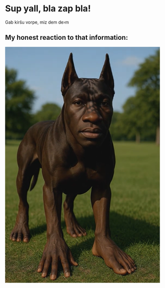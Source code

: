 <h1>Sup yall, bla zap bla!</h1>
<p>Gab kiršu vorpe, miz dem de›m</p>

<h2>My honest reaction to that information:</h2>
<img src="dawk.png", alt="What a lovely dog!">
